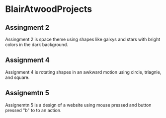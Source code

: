 # BlairAtwoodProjects

## Assingment 2 
Assingment 2 is space theme using shapes like galxys and stars with bright colors in the dark background. 

## Assignment 4 
Assignment 4 is rotating shapes in an awkward motion using circle, triagnle, and square.

## Assignemtn 5 
Assignemtn 5 is a design of a website using mouse pressed and button pressed "b" to to an action.
